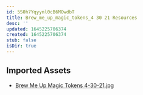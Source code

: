 ```yaml
---
id: 5S0h7Yqyynl0cB6MOwdbT
title: Brew_me_up_magic_tokens_4 30 21 Resources
desc: ''
updated: 1645225706374
created: 1645225706374
stub: false
isDir: true
---
```

## Imported Assets
- [Brew Me Up Magic Tokens 4-30-21.jpg](/assets/brew-me-up-magic-tokens-4-30-21.jpg)
